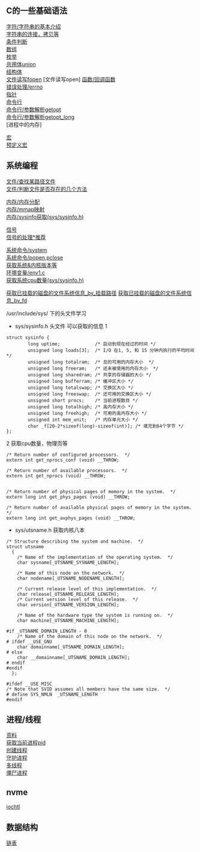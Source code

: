 
## C的一些基础语法

[字符/字符串的基本介绍](./char1.c)  
[字符串的连接，拷贝等](./char2.c)  
[条件判断](./condition1.c)  
[数组](./arr1.c)  
[枚举](./enum1.c)  
[共用体union](./union1.c)  
[结构体](./struct1.c)   
[文件读写fopen](./file1.c) 
[文件读写open]
[函数/回调函数](./function_callback1.c)  
[错误处理/errno](./err1.c)  
[指针](./pointer1.c)   
[命令行](./args1.c)   
[命令行/参数解析getopt](./args2.c)   
[命令行/参数解析getopt_long](./args3.c)    
[进程中的内存]

[宏](./macros1.c)  
[预定义宏](./macros2.c)   

## 系统编程
[文件/查找某路径文件](./glob1.c)  
[文件/判断文件是否存在的几个方法](./file_checkexist.c)  

[内存/内存分配](./mem_malloc1.c)  
[内存/mmap映射](./mem_file_mmap1.c)  
[内存/sysinfo获取(sys/sysinfo.h)](./mem_sysinfo1.c)  

[信号](./signal1.c)  
[信号的处理*推荐](./signal2.c)  

[系统命令/system](./sys_exec1.c)  
[系统命令/popen,pclose](./sys_exec2.c)  
[获取系统&内核版本等](./utsname.c)  
[环境变量/env1.c](./env1.c)  
[获取系统cpu数量(sys/sysinfo.h)](./sysinfo1.c)


[获取已挂载的磁盘的文件系统信息_by_挂载路径](./statfs_1.c)
[获取已挂载的磁盘的文件系统信息_by_fd](./statfs_2.c)  


/usr/include/sys/ 下的头文件学习

* sys/sysinfo.h 头文件 可以获取的信息
1 
```
struct sysinfo {
        long uptime;             /* 启动到现在经过的时间 */
        unsigned long loads[3];  /* I/O 在1, 5, 和 15 分钟内执行的平均时间 */
        unsigned long totalram;  /* 总的可用的内存大小  */
        unsigned long freeram;   /* 还未被使用的内存大小  */
        unsigned long sharedram; /* 共享的存储器的大小 */
        unsigned long bufferram; /* 缓冲区大小 */
        unsigned long totalswap; /* 交换区大小 */
        unsigned long freeswap;  /* 还可用的交换区大小 */
        unsigned short procs;    /* 当前进程数目 */
        unsigned long totalhigh; /* 高内存大小 */
        unsigned long freehigh;  /* 可用的高内存大小 */
        unsigned int mem_unit;   /* 内存单元大小 */
        char _f[20-2*sizeof(long)-sizeof(int)]; /* 填充到64个字节 */
};
```
2  获取cpu数量，物理页等

```
/* Return number of configured processors.  */
extern int get_nprocs_conf (void) __THROW;

/* Return number of available processors.  */
extern int get_nprocs (void) __THROW;


/* Return number of physical pages of memory in the system.  */
extern long int get_phys_pages (void) __THROW;

/* Return number of available physical pages of memory in the system.  */
extern long int get_avphys_pages (void) __THROW;

```

* sys/utsname.h  获取内核八本

```
/* Structure describing the system and machine.  */
struct utsname
  {
    /* Name of the implementation of the operating system.  */
    char sysname[_UTSNAME_SYSNAME_LENGTH];

    /* Name of this node on the network.  */
    char nodename[_UTSNAME_NODENAME_LENGTH];

    /* Current release level of this implementation.  */
    char release[_UTSNAME_RELEASE_LENGTH];
    /* Current version level of this release.  */
    char version[_UTSNAME_VERSION_LENGTH];

    /* Name of the hardware type the system is running on.  */
    char machine[_UTSNAME_MACHINE_LENGTH];

#if _UTSNAME_DOMAIN_LENGTH - 0
    /* Name of the domain of this node on the network.  */
# ifdef __USE_GNU
    char domainname[_UTSNAME_DOMAIN_LENGTH];
# else
    char __domainname[_UTSNAME_DOMAIN_LENGTH];
# endif
#endif
  };

#ifdef __USE_MISC
/* Note that SVID assumes all members have the same size.  */
# define SYS_NMLN  _UTSNAME_LENGTH
#endif
```

  

## 进程/线程  
[资料](https://blog.csdn.net/m0_74985965/article/details/128706134)  
[获取当前进程pid](./pid1.c)  
[创建线程](./fork1.c)  
[守护进程](./fork_daemon1.c)  
[多线程](./thread1.c)  
[僵尸进程](./zombie_ps1.c)  


## nvme

[iochtl](./nvme.c)  


## 数据结构
[链表](./datastructure/link2.c)